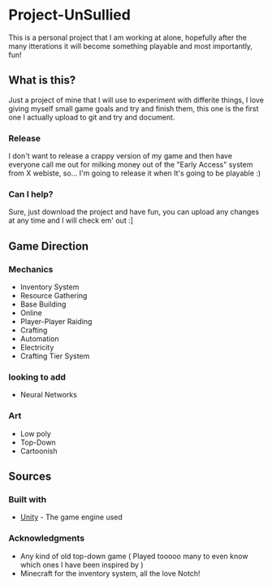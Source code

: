 # Project-UnSullied

This is a personal project that I am working at alone, hopefully after the many itterations it will become something playable and most importantly, fun!

## What is this?

  Just a project of mine that I will use to experiment with differite things, I love giving myself small game goals and try and finish them, this one is the first one I actually upload to git and try and document.

### Release

I don't want to release a crappy version of my game and then have everyone call me out for milking money out of the "Early Access" system from X webiste, so... I'm going to release it when It's going to be playable :)

### Can I help?

  Sure, just download the project and have fun, you can upload any changes at any time and I will check em' out :]
  
## Game Direction

### Mechanics


* Inventory System
* Resource Gathering
* Base Building
* Online
* Player-Player Raiding
* Crafting
* Automation
* Electricity
* Crafting Tier System

### looking to add

* Neural Networks

### Art


* Low poly
* Top-Down
* Cartoonish


## Sources

### Built with

* [Unity](https://unity3d.com/) - The game engine used

### Acknowledgments

* Any kind of old top-down game ( Played tooooo many to even know which ones I have been inspired by )
* Minecraft for the inventory system, all the love Notch!
